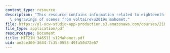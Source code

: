 ```yaml
---
content_type: resource
description: "This resource contains information related to eighteenth-and nineteenth-century\
  \ engravings of scenes from voltaire\u2019s mahomet."
file: https://ol-ocw-studio-app-production.s3.amazonaws.com/courses/21h-346-france-1660-1815-enlightenment-revolution-napoleon-spring-2011/ae3ce30036447c35055849fa50d72e67_MIT21H_346S11_s12Mahomet.pdf
file_type: application/pdf
resourcetype: Document
title: MIT21H_346S11_s12Mahomet.pdf
uid: ae3ce300-3644-7c35-0558-49fa50d72e67
---
```


